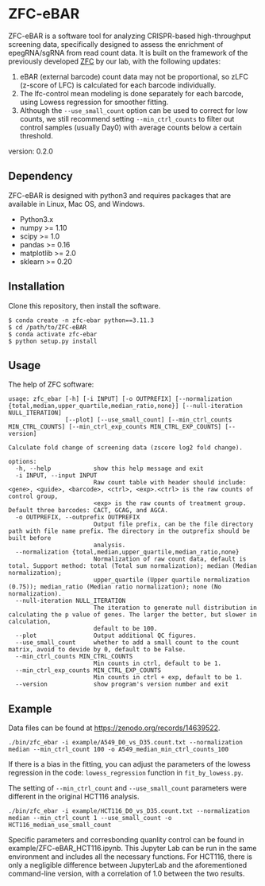 
# ZFC-eBAR #

ZFC-eBAR is a software tool for analyzing CRISPR-based high-throughput screening data, specifically designed to assess the enrichment of epegRNA/sgRNA from read count data. It is built on the framework of the previously developed [ZFC](https://github.com/wolfsonliu/zfc) by our lab, with the following updates:

1. eBAR (external barcode) count data may not be proportional, so zLFC (z-score of LFC) is calculated for each barcode individually.
2. The lfc-control mean modeling is done separately for each barcode, using Lowess regression for smoother fitting.
3. Although the ``--use_small_count`` option can be used to correct for low counts, we still recommend setting ``--min_ctrl_counts`` to filter out control samples (usually Day0) with average counts below a certain threshold.


version: 0.2.0

## Dependency ##

ZFC-eBAR is designed with python3 and requires packages that are available
in Linux, Mac OS, and Windows.

* Python3.x
* numpy >= 1.10
* scipy >= 1.0
* pandas >= 0.16
* matplotlib >= 2.0
* sklearn >= 0.20

## Installation ##

Clone this repository, then install the software.

```{shell}
$ conda create -n zfc-ebar python==3.11.3
$ cd /path/to/ZFC-eBAR
$ conda activate zfc-ebar
$ python setup.py install
```

## Usage ##

The help of ZFC software:

```{shell}
usage: zfc_ebar [-h] [-i INPUT] [-o OUTPREFIX] [--normalization {total,median,upper_quartile,median_ratio,none}] [--null-iteration NULL_ITERATION]
                [--plot] [--use_small_count] [--min_ctrl_counts MIN_CTRL_COUNTS] [--min_ctrl_exp_counts MIN_CTRL_EXP_COUNTS] [--version]

Calculate fold change of screening data (zscore log2 fold change).

options:
  -h, --help            show this help message and exit
  -i INPUT, --input INPUT
                        Raw count table with header should include: <gene>, <guide>, <barcode>, <ctrl>, <exp>.<ctrl> is the raw counts of control group,
                        <exp> is the raw counts of treatment group. Default three barcodes: CACT, GCAG, and AGCA.
  -o OUTPREFIX, --outprefix OUTPREFIX
                        Output file prefix, can be the file directory path with file name prefix. The directory in the outprefix should be built before
                        analysis.
  --normalization {total,median,upper_quartile,median_ratio,none}
                        Normalization of raw count data, default is total. Support method: total (Total sum normalization); median (Median normalization);
                        upper_quartile (Upper quartile normalization (0.75)); median_ratio (Median ratio normalization); none (No normalization).
  --null-iteration NULL_ITERATION
                        The iteration to generate null distribution in calculating the p value of genes. The larger the better, but slower in calculation,
                        default to be 100.
  --plot                Output additional QC figures.
  --use_small_count     whether to add a small count to the count matrix, avoid to devide by 0, default to be False.
  --min_ctrl_counts MIN_CTRL_COUNTS
                        Min counts in ctrl, default to be 1.
  --min_ctrl_exp_counts MIN_CTRL_EXP_COUNTS
                        Min counts in ctrl + exp, default to be 1.
  --version             show program's version number and exit
```


## Example ##

Data files can be found at https://zenodo.org/records/14639522.

```shell
./bin/zfc_ebar -i example/A549_D0_vs_D35.count.txt --normalization median --min_ctrl_count 100 -o A549_median_min_ctrl_counts_100 
```

If there is a bias in the fitting, you can adjust the parameters of the lowess regression in the code: ``lowess_regression`` function in ``fit_by_lowess.py``. 

The setting of ``--min_ctrl_count`` and ``--use_small_count`` parameters were different in the original HCT116 analysis. 
```shell
./bin/zfc_ebar -i example/HCT116_D0_vs_D35.count.txt --normalization median --min_ctrl_count 1 --use_small_count -o HCT116_median_use_small_count
```
Specific parameters and corresbonding quanlity control can be found in example/ZFC-eBAR_HCT116.ipynb. This Jupyter Lab can be run in the same environment and includes all the necessary functions. For HCT116, there is only a negligible difference between JupyterLab and the aforementioned command-line version, with a correlation of 1.0 between the two results.
